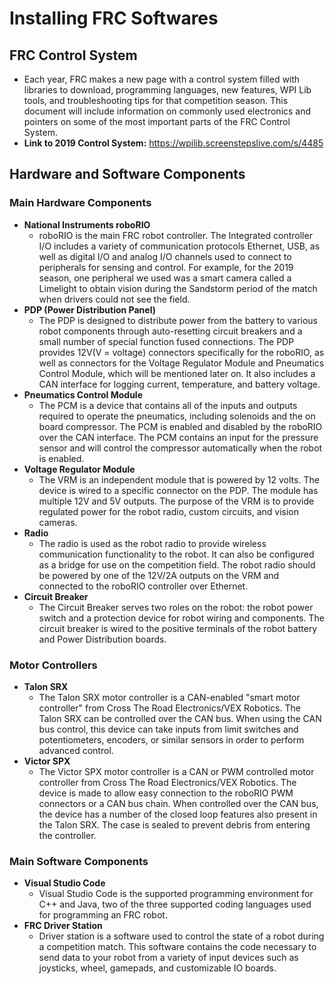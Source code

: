 # Installing FRC Softwares
## FRC Control System
* Each year, FRC makes a new page with a control system filled with libraries to download, programming languages, 
new features, WPI Lib tools, and troubleshooting tips for that competition season. This document will include information on 
commonly used electronics and pointers on some of the most important parts of the FRC Control System.
* **Link to 2019 Control System:** 
https://wpilib.screenstepslive.com/s/4485

## Hardware and Software Components
### **Main Hardware Components**
* **National Instruments roboRIO**
  - roboRIO is the main FRC robot controller. The Integrated controller I/O includes a variety of communication protocols Ethernet, USB, as well as digital I/O and analog I/O channels used to connect to peripherals for sensing and control. For example, for the 2019 season, one peripheral we used was a smart camera called a Limelight to obtain vision during the Sandstorm period of the match when drivers could not 
    see the field.
* **PDP (Power Distribution Panel)**
  - The PDP is designed to distribute power from the battery to various robot components through auto-resetting circuit breakers and a small number of special function fused connections. The PDP provides 12V(V = voltage) connectors specifically for the roboRIO, as well as connectors for the Voltage Regulator Module and Pneumatics Control Module, which will be mentioned later on. It also includes a CAN interface for logging current, temperature, and battery voltage.
* **Pneumatics Control Module**
  - The PCM is a device that contains all of the inputs and outputs required to operate the pneumatics, including solenoids and the on board compressor. The PCM is enabled and disabled by the roboRIO over the CAN interface. The PCM contains an input for the pressure sensor and will control the compressor automatically when the robot is enabled.
* **Voltage Regulator Module**
  - The VRM is an independent module that is powered by 12 volts. The device is wired to a specific connector on the PDP. The module has multiple 12V and 5V outputs. The purpose of the VRM is to provide regulated power for the robot radio, custom circuits, and vision cameras.
* **Radio**
  - The radio is used as the robot radio to provide wireless communication functionality to the robot. It can also be configured as a bridge for use on the competition field. The robot radio should be powered by one of the 12V/2A outputs on the VRM and connected to the roboRIO controller over Ethernet.
* **Circuit Breaker**
  - The Circuit Breaker serves two roles on the robot: the robot power switch and a protection device for robot wiring and components. The circuit breaker is wired to the positive terminals of the robot battery and Power Distribution boards.
### Motor Controllers
* **Talon SRX**
  - The Talon SRX motor controller is a CAN-enabled "smart motor controller" from Cross The Road Electronics/VEX Robotics. The Talon SRX can be controlled over the CAN bus. When using the CAN bus control, this device can take inputs from limit switches and potentiometers, encoders, or similar sensors in order to perform advanced control.
* **Victor SPX**
  - The Victor SPX motor controller is a CAN or PWM controlled motor controller from Cross The Road Electronics/VEX Robotics. The device is made to allow easy connection to the roboRIO PWM connectors or a CAN bus chain. When controlled over the CAN bus, the device has a number of the closed loop features also present in the Talon SRX. The case is sealed to prevent debris from entering the controller.
  
### Main Software Components
* **Visual Studio Code**
  - Visual Studio Code is the supported programming environment for C++ and Java, two of the three supported coding languages used for programming an FRC robot. 
* **FRC Driver Station**
  - Driver station is a software used to control the state of a robot during a competition match. This software contains the code necessary to send data to your robot from a variety of input devices such as joysticks, wheel, gamepads, and customizable IO boards.




